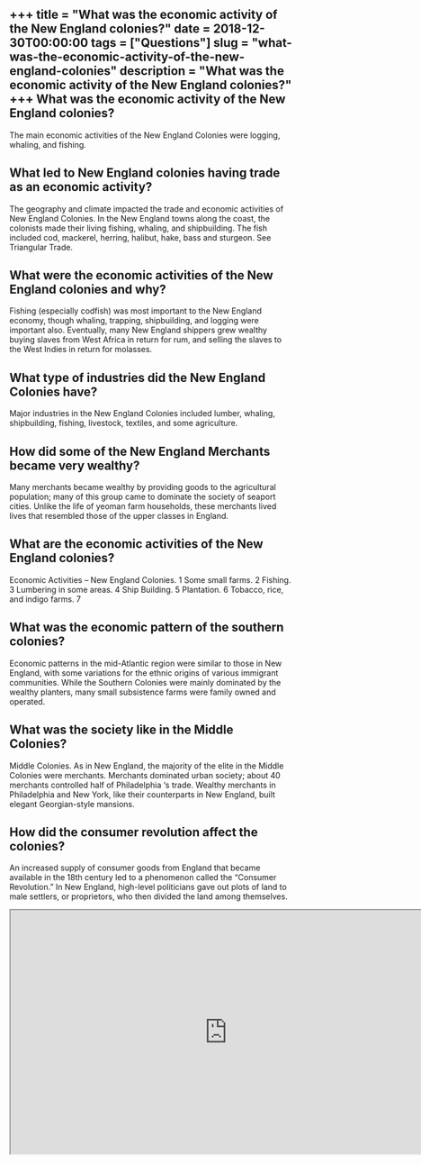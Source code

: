 +++
title = "What was the economic activity of the New England colonies?"
date = 2018-12-30T00:00:00
tags = ["Questions"]
slug = "what-was-the-economic-activity-of-the-new-england-colonies"
description = "What was the economic activity of the New England colonies?"
+++
What was the economic activity of the New England colonies?
-----------------------------------------------------------

The main economic activities of the New England Colonies were logging, whaling, and fishing.

What led to New England colonies having trade as an economic activity?
----------------------------------------------------------------------

The geography and climate impacted the trade and economic activities of New England Colonies. In the New England towns along the coast, the colonists made their living fishing, whaling, and shipbuilding. The fish included cod, mackerel, herring, halibut, hake, bass and sturgeon. See Triangular Trade.

What were the economic activities of the New England colonies and why?
----------------------------------------------------------------------

Fishing (especially codfish) was most important to the New England economy, though whaling, trapping, shipbuilding, and logging were important also. Eventually, many New England shippers grew wealthy buying slaves from West Africa in return for rum, and selling the slaves to the West Indies in return for molasses.

What type of industries did the New England Colonies have?
----------------------------------------------------------

Major industries in the New England Colonies included lumber, whaling, shipbuilding, fishing, livestock, textiles, and some agriculture.

How did some of the New England Merchants became very wealthy?
--------------------------------------------------------------

Many merchants became wealthy by providing goods to the agricultural population; many of this group came to dominate the society of seaport cities. Unlike the life of yeoman farm households, these merchants lived lives that resembled those of the upper classes in England.

What are the economic activities of the New England colonies?
-------------------------------------------------------------

Economic Activities – New England Colonies. 1 Some small farms. 2 Fishing. 3 Lumbering in some areas. 4 Ship Building. 5 Plantation. 6 Tobacco, rice, and indigo farms. 7

What was the economic pattern of the southern colonies?
-------------------------------------------------------

Economic patterns in the mid-Atlantic region were similar to those in New England, with some variations for the ethnic origins of various immigrant communities. While the Southern Colonies were mainly dominated by the wealthy planters, many small subsistence farms were family owned and operated.

What was the society like in the Middle Colonies?
-------------------------------------------------

Middle Colonies. As in New England, the majority of the elite in the Middle Colonies were merchants. Merchants dominated urban society; about 40 merchants controlled half of Philadelphia ‘s trade. Wealthy merchants in Philadelphia and New York, like their counterparts in New England, built elegant Georgian-style mansions.

How did the consumer revolution affect the colonies?
----------------------------------------------------

An increased supply of consumer goods from England that became available in the 18th century led to a phenomenon called the “Consumer Revolution.” In New England, high-level politicians gave out plots of land to male settlers, or proprietors, who then divided the land among themselves.

<iframe allow="accelerometer; autoplay; clipboard-write; encrypted-media; gyroscope; picture-in-picture" allowfullscreen="" class="__youtube_prefs__  epyt-is-override  no-lazyload" data-no-lazy="1" data-origheight="433" data-origwidth="770" data-skipgform_ajax_framebjll="" height="433" id="_ytid_88149" loading="lazy" src="https://www.youtube.com/embed/bXinX6ga6c4?enablejsapi=1&autoplay=0&cc_load_policy=0&cc_lang_pref=&iv_load_policy=1&loop=0&modestbranding=0&rel=1&fs=1&playsinline=0&autohide=2&theme=dark&color=red&controls=1&" title="YouTube player" width="770"></iframe>